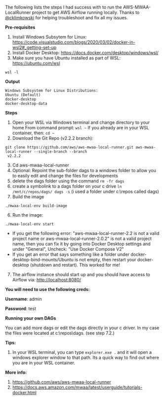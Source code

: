 The following lists the steps I had success with to run the AWS-MWAA-LocalRunner project to get AWS Airflow running locally. Thanks to [@cklimkowski](https://github.com/cklimkowski) for helping troubleshoot and fix all my issues.

**Pre-requisites**

1. Install Windows Subsytem for Linux: https://code.visualstudio.com/blogs/2020/03/02/docker-in-wsl2#_getting-set-up
1. Install Docker Desktop: https://docs.docker.com/desktop/windows/wsl/
1. Make sure you have Ubuntu installed as part of WSL: https://ubuntu.com/wsl
```
wsl -l
```
**Output**
```
Windows Subsystem for Linux Distributions:
Ubuntu (Default)
docker-desktop
docker-desktop-data
```

**Steps**

1. Open your WSL via Windows terminal and change directory to your home
From command prompt: ```wsl ~```
If you already are in your WSL container, then: ```cd ~```
2. Download the Git Repo (v2.2.2 branch):
```
git clone https://github.com/aws/aws-mwaa-local-runner.git aws-mwaa-local-runner --single-branch --branch
 v2.2.2
```
3. Cd aws-mwaa-local-runner
4. Optional: Repoint the sub-folder dags to a windows folder to allow you to easily edit and change the files for developments
 1. delete the dags folder using the command ```rm -fr dags```
 2. create a symbolink to a dags folder on your c drive ```ln /mnt/c/repos/dags/ dags -s``` (i used a folder under c:\repos called dags)
5. Build the image
```
./mwaa-local-env build-image
```
6. Run the image:
```
./mwaa-local-env start
```
* If you get the following error: "aws-mwaa-local-runner-2.2 is not a valid project name or aws-mwaa-local-runner-2.0.2" is not a valid project name, then you can fix it by going into Docker Desktop settings and under "General", Uncheck: "Use Docker Compose V2"
* If you get an error that says something like a folder under docker-desktop-bind-mounts/Ubuntu is not empty, then restart your docker-desktop (shutdown and restart). This worked for me!
7. The airflow instance should start up and you should have access to Airflow via: <a href="http://localhost:8080/" target="_blank">http://localhost:8080/</a>
 
 **You will need to use the following creds:**
  
   **Username**: admin

   **Password**: test

**Running your own DAGs**
   
   You can add more dags or edit the dags directly in your c driver. In my case the files were located at c:\repos\dags. (see step 7.2.)

**Tips:**

1. In your WSL terminal, you can type ```explorer.exe .``` and it will open a windows explorer window to that path. Its a quick way to find out where you are in your WSL container.

**More info:**

1. https://github.com/aws/aws-mwaa-local-runner
2. https://docs.aws.amazon.com/mwaa/latest/userguide/tutorials-docker.html
